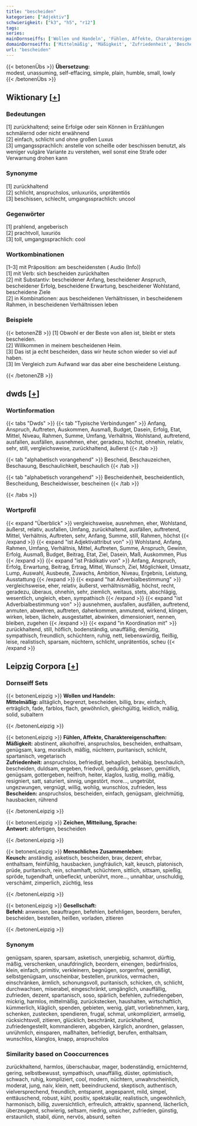 ```yaml
---
title: "bescheiden"
kategorien: ["Adjektiv"]
schwierigkeit: ["k3", "h5", "r12"]
tags:
series:
mainDornseiffs: ['Wollen und Handeln', 'Fühlen, Affekte, Charaktereigenschaften', 'Zeichen, Mitteilung, Sprache', 'Menschliches Zusammenleben', 'Gesellschaft']
domainDornseiffs: ['Mittelmäßig', 'Mäßigkeit', 'Zufriedenheit', 'Bescheiden', 'Antwort', 'Keusch', 'Befehl']
url: "bescheiden"
---
```


{{< betonenÜbs >}}
**Übersetzung:**  
modest, unassuming, self-effacing, simple, plain, humble, small, lowly  
{{< /betonenÜbs >}}

## Wiktionary [[+](https://de.wiktionary.org/wiki/bescheiden)]

### Bedeutungen
[1] zurückhaltend; seine Erfolge oder sein Können in Erzählungen schmälernd oder nicht erwähnend  
[2] einfach, schlicht und ohne großen Luxus  
[3] umgangssprachlich: anstelle von scheiße oder beschissen benutzt, als weniger vulgäre Variante zu verstehen, weil sonst eine Strafe oder Verwarnung drohen kann  

### Synonyme
[1] zurückhaltend  
[2] schlicht, anspruchslos, unluxuriös, unprätentiös  
[3] beschissen, schlecht, umgangssprachlich: uncool  

### Gegenwörter
[1] prahlend, angeberisch  
[2] prachtvoll, luxuriös  
[3] toll, umgangssprachlich: cool  

### Wortkombinationen
[1–3] mit Präposition: am bescheidensten ( Audio (Info))  
[1] mit Verb: sich bescheiden zurückhalten  
[2] mit Substantiv: bescheidener Anfang, bescheidener Anspruch, bescheidener Erfolg, bescheidene Erwartung, bescheidener Wohlstand, bescheidene Ziele  
[2] in Kombinationen: aus bescheidenen Verhältnissen, in bescheidenem Rahmen, in bescheidenen Verhältnissen leben  

### Beispiele
{{< betonenZB >}}
[1] Obwohl er der Beste von allen ist, bleibt er stets bescheiden.  
[2] Willkommen in meinem bescheidenen Heim.  
[3] Das ist ja echt bescheiden, dass wir heute schon wieder so viel auf haben.  
[3] Im Vergleich zum Aufwand war das aber eine bescheidene Leistung.  

{{< /betonenZB >}}


## dwds [[+](https://www.dwds.de/wb/bescheiden)]

### Wortinformation
{{< tabs "Dwds" >}}
{{< tab "Typische Verbindungen" >}}
Anfang, Anspruch, Auftreten, Auskommen, Ausmaß, Budget, Dasein, Erfolg, Etat, Mittel, Niveau, Rahmen, Summe, Umfang, Verhältnis, Wohlstand, auftretend, ausfallen, ausfällen, ausnehmen, eher, geradezu, höchst, ohnehin, relativ, sehr, still, vergleichsweise, zurückhaltend, äußerst
{{< /tab >}}

{{< tab "alphabetisch vorangehend" >}}
Bescheid, Beschauzeichen, Beschauung, Beschaulichkeit, beschaulich
{{< /tab >}}

{{< tab "alphabetisch vorangehend" >}}
Bescheidenheit, bescheidentlich, Bescheidung, Bescheidwisser, bescheinen
{{< /tab >}}

{{< /tabs >}}

### Wortprofil
{{< expand "Überblick" >}} vergleichsweise, ausnehmen, eher, Wohlstand, äußerst, relativ, ausfallen, Umfang, zurückhaltend, ausfällen, auftretend, Mittel, Verhältnis, Auftreten, sehr, Anfang, Summe, still, Rahmen, höchst {{< /expand >}}
{{< expand "ist Adjektivattribut von" >}} Wohlstand, Anfang, Rahmen, Umfang, Verhältnis, Mittel, Auftreten, Summe, Anspruch, Gewinn, Erfolg, Ausmaß, Budget, Beitrag, Etat, Ziel, Dasein, Maß, Auskommen, Plus {{< /expand >}}
{{< expand "ist Prädikativ von" >}} Anfang, Anspruch, Erfolg, Erwartung, Beitrag, Ertrag, Mittel, Wunsch, Ziel, Möglichkeit, Umsatz, Lump, Auswahl, Ausbeute, Zuwachs, Ambition, Niveau, Ergebnis, Leistung, Ausstattung {{< /expand >}}
{{< expand "hat Adverbialbestimmung" >}} vergleichsweise, eher, relativ, äußerst, verhältnismäßig, höchst, recht, geradezu, überaus, ohnehin, sehr, ziemlich, weitaus, stets, abschlägig, wesentlich, ungleich, eben, sympathisch {{< /expand >}}
{{< expand "ist Adverbialbestimmung von" >}} ausnehmen, ausfallen, ausfällen, auftretend, anmuten, abwehren, auftreten, daherkommen, anmutend, wirkend, klingen, wirken, leben, lächeln, ausgestattet, abwinken, dimensioniert, nennen, bleiben, zugehen {{< /expand >}}
{{< expand "in Koordination mit" >}} zurückhaltend, still, höflich, bodenständig, unauffällig, demütig, sympathisch, freundlich, schüchtern, ruhig, nett, liebenswürdig, fleißig, leise, realistisch, sparsam, nüchtern, schlicht, unprätentiös, scheu {{< /expand >}}

## Leipzig Corpora [[+](https://corpora.uni-leipzig.de/en/res?word=bescheiden&corpusId=deu_newscrawl-public_2018)]

### Dornseiff Sets
{{< betonenLeipzig >}}
**Wollen und Handeln:**  
**Mittelmäßig:** alltäglich, begrenzt, bescheiden, billig, brav, einfach, erträglich, fade, farblos, flach, gewöhnlich, gleichgültig, leidlich, mäßig, solid, subaltern  

{{< /betonenLeipzig >}}


{{< betonenLeipzig >}}
**Fühlen, Affekte, Charaktereigenschaften:**  
**Mäßigkeit:** abstinent, alkoholfrei, anspruchslos, bescheiden, enthaltsam, genügsam, karg, moralisch, mäßig, nüchtern, puritanisch, schlicht, spartanisch, vegetarisch  
**Zufriedenheit:** anspruchslos, befriedigt, behaglich, behäbig, beschaulich, bescheiden, duldsam, ergeben, friedvoll, geduldig, gelassen, gemütlich, genügsam, gottergeben, heilfroh, heiter, klaglos, lustig, mollig, mäßig, resigniert, satt, saturiert, sinnig, ungestört, more..., ungetrübt, ungezwungen, vergnügt, willig, wohlig, wunschlos, zufrieden, less  
**Bescheiden:** anspruchslos, bescheiden, einfach, genügsam, gleichmütig, hausbacken, rührend  

{{< /betonenLeipzig >}}


{{< betonenLeipzig >}}
**Zeichen, Mitteilung, Sprache:**  
**Antwort:** abfertigen, bescheiden  

{{< /betonenLeipzig >}}


{{< betonenLeipzig >}}
**Menschliches Zusammenleben:**  
**Keusch:** anständig, asketisch, bescheiden, brav, dezent, ehrbar, enthaltsam, feinfühlig, hausbacken, jungfräulich, kalt, keusch, platonisch, prüde, puritanisch, rein, schamhaft, schüchtern, sittlich, sittsam, spießig, spröde, tugendhaft, unbefleckt, unberührt, more..., unnahbar, unschuldig, verschämt, zimperlich, züchtig, less  

{{< /betonenLeipzig >}}


{{< betonenLeipzig >}}
**Gesellschaft:**  
**Befehl:** anweisen, beauftragen, befehlen, befehligen, beordern, berufen, bescheiden, bestellen, heißen, vorladen, zitieren  

{{< /betonenLeipzig >}}

### Synonym
genügsam, sparen, sparsam, asketisch, unergiebig, schamrot, dürftig, mäßig, verschenken, unaufdringlich, beordern, einengen, bedürfnislos, klein, einfach, primitiv, verkleinern, begnügen, sorgenfrei, gemäßigt, selbstgenügsam, unscheinbar, bestellen, prunklos, vermachen, einschränken, ärmlich, schonungsvoll, puritanisch, schicken, ch, schlicht, durchwachsen, miserabel, eingeschränkt, umgänglich, unauffällig, zufrieden, dezent, spartanisch, soso, spärlich, befehlen, zufriedengeben, mickrig, harmlos, mittelmäßig, zurückstecken, haushalten, wirtschaftlich, kümmerlich, kläglich, spenden, gebieten, wenig, glatt, vorliebnehmen, karg, schenken, zustecken, spendieren, frugal, schmal, unkompliziert, armselig, rücksichtsvoll, zitieren, glücklich, beschränkt, zurückhaltend, zufriedengestellt, kommandieren, abgeben, kärglich, anordnen, gelassen, unrühmlich, einsparen, maßhalten, befriedigt, berufen, enthaltsam, wunschlos, klanglos, knapp, anspruchslos


### Similarity based on Cooccurrences
zurückhaltend, harmlos, überschaubar, mager, bodenständig, ernüchternd, gering, selbstbewusst, sympathisch, unauffällig, düster, optimistisch, schwach, ruhig, kompliziert, cool, modern, nüchtern, unwahrscheinlich, moderat, jung, naiv, klein, nett, beeindruckend, skeptisch, authentisch, vielversprechend, freundlich, entspannt, angespannt, mild, simpel, enttäuschend, robust, kühl, positiv, spektakulär, realistisch, ungewöhnlich, harmonisch, billig, zuversichtlich, erfreulich, attraktiv, spannend, lächerlich, überzeugend, schwierig, seltsam, niedrig, unsicher, zufrieden, günstig, erstaunlich, stabil, dünn, nervös, absurd, selten

